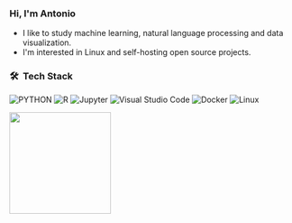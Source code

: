 ### Hi, I'm Antonio

- I like to study machine learning, natural language processing and data visualization.
- I'm interested in Linux and self-hosting open source projects.

<h3> 🛠 &nbsp;Tech Stack</h3>

![PYTHON](https://img.shields.io/badge/-Python-333333?style=flat&logo=python)
![R](https://img.shields.io/badge/-R-333333?style=flat&logo=r)
![Jupyter](https://img.shields.io/badge/Jupyter-F37626?style=flat&logo=Jupyter&logoColor=white)
![Visual Studio Code](https://img.shields.io/badge/Visual%20Studio%20Code-0078d7.svg?logo=visual-studio-code&logoColor=white)
![Docker](https://img.shields.io/badge/-Docker-46a2f1?style=flat&logo=docker&logoColor=white)
![Linux](https://img.shields.io/badge/-Linux-333333?style=flat&logo=Linux)

<div align="left">
  <a href="https://github.com/ajdavidl">
  <!-- <img height="180em" src="https://github-readme-stats.vercel.app/api?username=ajdavidl&show_icons=true&theme=dracula&include_all_commits=true&count_private=true"/> -->
  <img height="180em" src="https://github-readme-stats.vercel.app/api/top-langs/?username=ajdavidl&layout=compact&langs_count=7&theme=dracula"/>
</div>

<!--
[![trophy](https://github-profile-trophy.vercel.app/?username=ajdavidl&theme=onedark)](https://github.com/ryo-ma/github-profile-trophy)
-->

<!--
![Visitor Badge](https://visitor-badge.laobi.icu/badge?page_id=ajdavidl.ajdavidl)
![Profile View Counter](https://komarev.com/ghpvc/?username=ajdavidl)
-->

<!--
[![GitHub Streak](https://github-readme-streak-stats.herokuapp.com/?user=ajdavidl&theme=dark)](https://git.io/streak-stats)
-->

<!--
Here are some ideas to get you started:

- 🔭 I’m currently working on ...
- 🌱 I’m currently learning ...
- 👯 I’m looking to collaborate on ...
- 🤔 I’m looking for help with ...
- 💬 Ask me about ...
- 📫 How to reach me: ...
- 😄 Pronouns: ...
- ⚡ Fun fact: ...
-->
